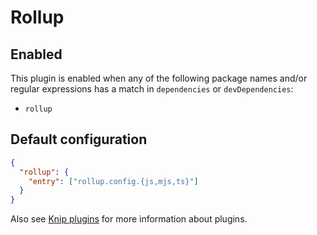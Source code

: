 # Rollup

## Enabled

This plugin is enabled when any of the following package names and/or regular expressions has a match in `dependencies`
or `devDependencies`:

- `rollup`

## Default configuration

```json
{
  "rollup": {
    "entry": ["rollup.config.{js,mjs,ts}"]
  }
}
```

Also see [Knip plugins][1] for more information about plugins.

[1]: https://github.com/webpro/knip/blob/next/README.md#plugins
